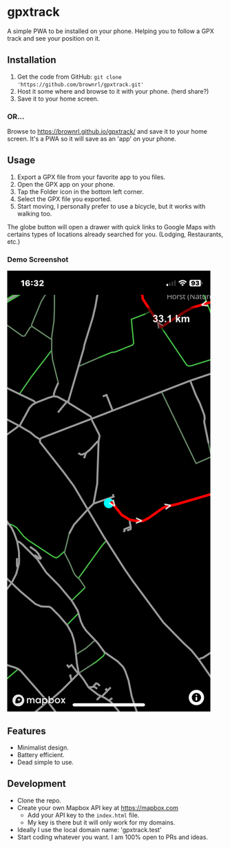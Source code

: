 # gpxtrack

A simple PWA to be installed on your phone. Helping you to follow a GPX track and see your position on it. 

## Installation

1. Get the code from GitHub: `git clone 'https://github.com/brownrl/gpxtrack.git'`
2. Host it some where and browse to it with your phone. (herd share?)
3. Save it to your home screen.

### OR...

Browse to https://brownrl.github.io/gpxtrack/ and save it to your home screen. It's a PWA so it will save as an 'app' on your phone.

## Usage

1. Export a GPX file from your favorite app to you files.
2. Open the GPX app on your phone.
3. Tap the Folder icon in the bottom left corner.
4. Select the GPX file you exported.
5. Start moving, I personally prefer to use a bicycle, but it works with walking too.

The globe button will open a drawer with quick links to Google Maps with certains types of locations already searched for you. (Lodging, Restaurants, etc.)

### Demo Screenshot
![Demo Screenshot](https://raw.githubusercontent.com/brownrl/gpxtrack/master/demo.png)

## Features

- Minimalist design.
- Battery efficient.
- Dead simple to use.

## Development

- Clone the repo.
- Create your own Mapbox API key at https://mapbox.com
  - Add your API key to the `index.html` file.
  - My key is there but it will only work for my domains.
- Ideally I use the local domain name: 'gpxtrack.test'
- Start coding whatever you want. I am 100% open to PRs and ideas.